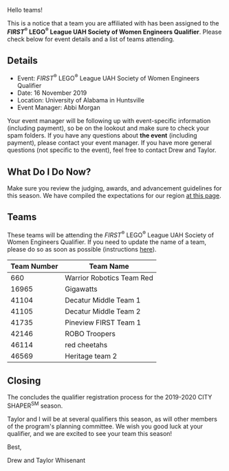 Hello teams!

This is a notice that a team you are affiliated with has been assigned to the ***FIRST*<sup>&reg;</sup> LEGO<sup>&reg;</sup> League UAH Society of Women Engineers Qualifier**. Please check below for event details and a list of teams attending.

## Details

- Event: *FIRST*<sup>&reg;</sup> LEGO<sup>&reg;</sup> League UAH Society of Women Engineers Qualifier
- Date: 16 November 2019
- Location: University of Alabama in Huntsville
- Event Manager: Abbi Morgan

Your event manager will be following up with event-specific information (including payment), so be on the lookout and make sure to check your spam folders. If you have any questions about **the event** (including payment), please contact your event manager. If you have more general questions (not specific to the event), feel free to contact Drew and Taylor.


## What Do I Do Now?

Make sure you review the judging, awards, and advancement guidelines for this season. We have compiled the expectations for our region [at this page](https://github.com/drewwhis/first-in-alabama/blob/main/2019-2020/fll/judging-and-advancement.md).


## Teams

These teams will be attending the *FIRST*<sup>&reg;</sup> LEGO<sup>&reg;</sup> League UAH Society of Women Engineers Qualifier. If you need to update the name of a team, please do so as soon as possible (instructions [here](https://github.com/drewwhis/first-in-alabama/wiki/Changing-a-Team-Name)).

| Team Number | Team Name |
| ----------- | --------- |
| 660	        | Warrior Robotics Team Red |
| 16965	      | Gigawatts |
| 41104	      | Decatur Middle Team 1 |
| 41105	      | Decatur Middle Team 2 |
| 41735	      | Pineview FIRST Team 1 |
| 42146	      | ROBO Troopers |
| 46114	      | red cheetahs |
| 46569	      | Heritage team 2 |


## Closing

The concludes the qualifier registration process for the 2019-2020 CITY SHAPER<sup>SM</sup> season.

Taylor and I will be at several qualifiers this season, as will other members of the program's planning committee. We wish you good luck at your qualifier, and we are excited to see your team this season!

Best,

Drew and Taylor Whisenant